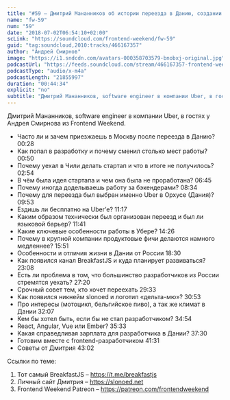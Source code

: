 ```yaml
---
title: "#59 – Дмитрий Мананников об истории переезда в Данию, создании стартапа в Чили и BreakfastJS"
name: "fw-59"
num: "59"
date: "2018-07-02T06:54:10+02:00"
scLink: "https://soundcloud.com/frontend-weekend/fw-59"
guid: "tag:soundcloud,2010:tracks/466167357"
author: "Андрей Смирнов"
image: "https://i1.sndcdn.com/avatars-000358703579-bnobxj-original.jpg"
podcastUrl: "https://feeds.soundcloud.com/stream/466167357-frontend-weekend-fw-59.m4a"
podcastType: "audio/x-m4a"
podcastLength: "21855997"
duration: "00:44:34"
explicit: "no"
subtitle: "Дмитрий Мананников, software engineer в компании Uber, в гостях у Андрея Смирнова из Frontend Weekend. "
---
```

Дмитрий Мананников, software engineer в компании Uber, в гостях у Андрея Смирнова из Frontend Weekend. 

- Часто ли и зачем приезжаешь в Москву после переезда в Данию? 00:28
- Как попал в разработку и почему сменил столько мест работы? 00:50
- Почему уехал в Чили делать стартап и что в итоге не получилось? 02:54
- В чём была идея стартапа и чем она была не проработана? 06:45
- Почему иногда доделываешь работу за бэкендерами? 08:34
- Почему для переезда был выбран именно Uber в Орхусе (Дания)? 09:53
- Ездишь ли бесплатно на Uber’е? 11:17
- Каким образом технически был организован переезд и был ли языковой барьер? 11:41
- Какие ключевые особенности работы в Убере? 14:26
- Почему в крупной компании продуктовые фичи делаются намного медленнее? 15:51
- Особенности и отличия жизни в Дании от России 18:30
- Как появился канал BreakfastJS и куда планирует развиваться? 23:08
- Есть ли проблема в том, что большинство разработчиков из России стремятся уехать? 27:20
- Срочный совет тем, кто хочет переехать 29:33
- Как появился никнейм slonoed и логотип «дельта-мю»? 30:53
- Про интересы (мотоцикл, бельгийское пиво), а так же климат в Дании 32:07
- Кем бы хотел быть, если бы не стал разработчиком? 34:54
- React, Angular, Vue или Ember? 35:33
- Какая справедливая зарплата для разработчика в Дании? 37:30
- Готовим вместе с frontend-разработчиком 41:31
- Советы от Дмитрия 43:02

Ссылки по теме:
1) Тот самый BreakfastJS – https://t.me/breakfastjs
2) Личный сайт Дмитрия – https://slonoed.net
3) Frontend Weekend Patreon – https://patreon.com/frontendweekend